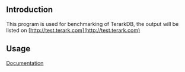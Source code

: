 ## Introduction
This program is used for benchmarking of TerarkDB, the output will be listed on [http://test.terark.com](http://test.terark.com)

## Usage

[Documentation](https://github.com/Terark/terarkdb-tests/wiki)
